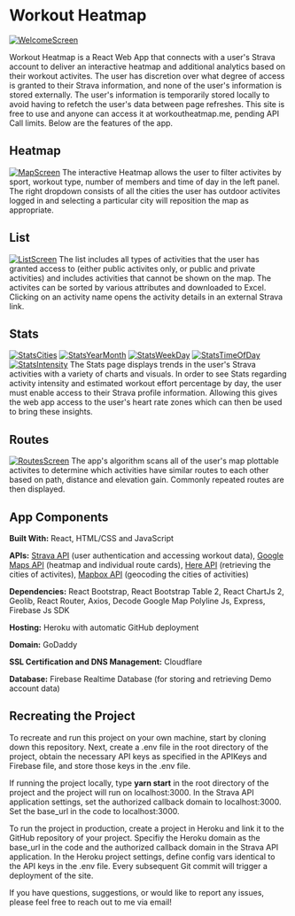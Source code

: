 # Workout Heatmap
[![WelcomeScreen](https://i.postimg.cc/NF4wZNsR/Welcome-Screen.png)](https://postimg.cc/T5pSDJWP)

Workout Heatmap is a React Web App that connects with a user's Strava account to deliver an interactive
heatmap and additional analytics based on their workout activites. The user has discretion over what degree
of access is granted to their Strava information, and none of the user's information is stored externally.
The user's information is temporarily stored locally to avoid having to refetch the user's data between
page refreshes. This site is free to use and anyone can access it at workoutheatmap.me, pending API Call limits. 
Below are the features of the app.

## Heatmap
[![MapScreen](https://i.postimg.cc/QCphpsLn/Map-Screen.png)](https://postimg.cc/zHXsrsGn)
The interactive Heatmap allows the user to filter activites by sport, workout type, number of members and
time of day in the left panel. The right dropdown consists of all the cities the user has outdoor activites
logged in and selecting a particular city will reposition the map as appropriate.

## List
[![ListScreen](https://i.postimg.cc/SQGPzjHb/List-Screen.png)](https://postimg.cc/PNPygftS)
The list includes all types of activities that the user has granted access to (either public activites only,
or public and private activities) and includes activities that cannot be shown on the map. The activites can
be sorted by various attributes and downloaded to Excel. Clicking on an activity name opens the
activity details in an external Strava link.

## Stats
[![StatsCities](https://i.postimg.cc/ZRmNcRC0/Stats-Cities.png)](https://postimg.cc/qtmgBpcd)
[![StatsYearMonth](https://i.postimg.cc/MG7MvSdw/Stats-Year-Month.png)](https://postimg.cc/B8vQVRr7)
[![StatsWeekDay](https://i.postimg.cc/gk1nsJ7d/Stats-Week-Day.png)](https://postimg.cc/CzHhLFY6)
[![StatsTimeOfDay](https://i.postimg.cc/CxjL44DH/Stats-Time-Of-Day.png)](https://postimg.cc/PC5jXYSP)
[![StatsIntensity](https://i.postimg.cc/4xTXnhMK/Stats-Intensity.png)](https://postimg.cc/vcXJNDG)
The Stats page displays trends in the user's Strava activities with a variety of charts and visuals.
In order to see Stats regarding activity intensity and estimated workout effort percentage by day,
the user must enable access to their Strava profile information. Allowing this gives the web app
access to the user's heart rate zones which can then be used to bring these insights.

## Routes
[![RoutesScreen](https://i.postimg.cc/x14DMJpy/Routes-Screen.png)](https://postimg.cc/87M0V5Sj)
The app's algorithm scans all of the user's map plottable activites to determine which activities have similar
routes to each other based on path, distance and elevation gain. Commonly repeated routes are then displayed.

## App Components
**Built With:** React, HTML/CSS and JavaScript

**APIs:** [Strava API](http://developers.strava.com/docs/reference/) (user authentication and accessing workout data), [Google Maps API](https://developers.google.com/maps/documentation/javascript/overview) (heatmap and individual route cards), [Here API](https://developer.here.com/develop/rest-apis) (retrieving the cities of activites), [Mapbox API](https://docs.mapbox.com/api/) (geocoding the cities of activities)

**Dependencies:** React Bootstrap, React Bootstrap Table 2, React ChartJs 2, Geolib, React Router, Axios, Decode Google Map Polyline Js, Express,
Firebase Js SDK

**Hosting:** Heroku with automatic GitHub deployment

**Domain:** GoDaddy

**SSL Certification and DNS Management:** Cloudflare

**Database:** Firebase Realtime Database (for storing and retrieving Demo account data)

## Recreating the Project

To recreate and run this project on your own machine, start by cloning down this repository. Next, create a .env file
in the root directory of the project, obtain the necessary API keys as specified in the APIKeys and Firebase file,
and store those keys in the .env file.

If running the project locally, type **yarn start** in the root directory of the project and the project will run on
localhost:3000. In the Strava API application settings, set the authorized callback domain to localhost:3000.
Set the base_url in the code to localhost:3000.

To run the project in production, create a project in Heroku and link it to the GitHub repository of your project.
Specifiy the Heroku domain as the base_url in the code and the authorized callback domain in the Strava API
application. In the Heroku project settings, define config vars identical to the API keys in the .env file.
Every subsequent Git commit will trigger a deployment of the site.

If you have questions, suggestions, or would like to report any issues, please feel free to reach out to me
via email!
